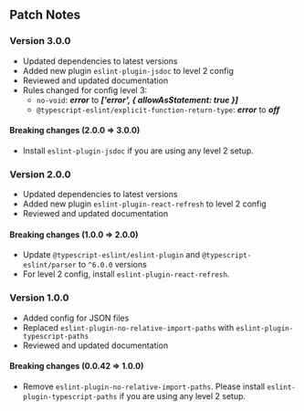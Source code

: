 ## Patch Notes

### Version 3.0.0

- Updated dependencies to latest versions
- Added new plugin `eslint-plugin-jsdoc` to level 2 config
- Reviewed and updated documentation
- Rules changed for config level 3:
  - `no-void`: ***error*** to ***['error', { allowAsStatement: true }]***
  - `@typescript-eslint/explicit-function-return-type`: ***error*** to ***off***

#### Breaking changes (2.0.0 => 3.0.0)

- Install `eslint-plugin-jsdoc` if you are using any level 2 setup.

### Version 2.0.0

- Updated dependencies to latest versions
- Added new plugin `eslint-plugin-react-refresh` to level 2 config
- Reviewed and updated documentation

#### Breaking changes (1.0.0 => 2.0.0)

- Update `@typescript-eslint/eslint-plugin` and `@typescript-eslint/parser` to `^6.0.0` versions
- For level 2 config, install `eslint-plugin-react-refresh`.

### Version 1.0.0

- Added config for JSON files
- Replaced `eslint-plugin-no-relative-import-paths` with `eslint-plugin-typescript-paths`
- Reviewed and updated documentation

#### Breaking changes (0.0.42 => 1.0.0)

- Remove `eslint-plugin-no-relative-import-paths`. Please install `eslint-plugin-typescript-paths` if you are using any level 2 setup.
